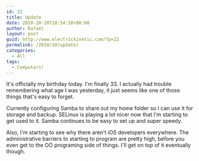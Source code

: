 ```yaml
---
id: 22
title: Update
date: 2010-10-20T10:54:50+00:00
author: Rafael
layout: post
guid: http://www.electrickinetic.com/?p=22
permalink: /2010/10/update/
categories:
  - All
tags:
  - Computars!
---
```

It's officially my birthday today. I'm finally 33. I actually had trouble remembering what age I was yesterday, it just seems like one of those things that's easy to forget.

Currently configuring Samba to share out my home folder so I can use it for storage and backup. SELinux is playing a lot nicer now that I'm starting to get used to it. Samba continues to be easy to set up and super speedy.

Also, I'm starting to see why there aren't iOS developers everywhere. The administrative barriers to starting to program are pretty high, before you even get to the OO programing side of things. I'll get on top of it eventually though.